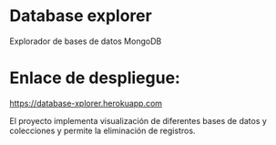 # Database explorer
Explorador de bases de datos MongoDB
# Enlace de despliegue:
https://database-xplorer.herokuapp.com
[](https://database-xplorer.herokuapp.com)

El proyecto implementa visualización de diferentes bases de datos y colecciones y permite la eliminación de registros.
